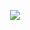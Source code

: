 <p align="center">
  <img src="https://pbs.twimg.com/media/F1xiBNFWAAAuMzi?format=png&name=large" />
</p>
